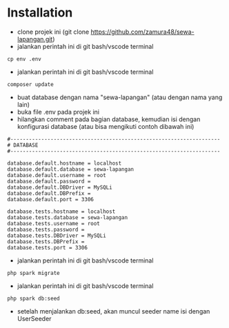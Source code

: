 # Installation
- clone projek ini (git clone https://github.com/zamura48/sewa-lapangan.git)
- jalankan perintah ini di git bash/vscode terminal
```cpenv
cp env .env
```
- jalankan perintah ini di git bash/vscode terminal
```composerupdate
composer update
```
- buat database dengan nama "sewa-lapangan" (atau dengan nama yang lain)
- buka file .env pada projek ini
- hilangkan comment pada bagian database, kemudian isi dengan konfigurasi database (atau bisa mengikuti contoh dibawah ini)
```env
#--------------------------------------------------------------------
# DATABASE
#--------------------------------------------------------------------

database.default.hostname = localhost
database.default.database = sewa-lapangan
database.default.username = root
database.default.password = 
database.default.DBDriver = MySQLi
database.default.DBPrefix =
database.default.port = 3306

database.tests.hostname = localhost
database.tests.database = sewa-lapangan
database.tests.username = root
database.tests.password = 
database.tests.DBDriver = MySQLi
database.tests.DBPrefix =
database.tests.port = 3306
```

- jalankan perintah ini di git bash/vscode terminal
```migrate
php spark migrate
```
- jalankan perintah ini di git bash/vscode terminal
```seed
php spark db:seed
```
- setelah menjalankan db:seed, akan muncul seeder name isi dengan UserSeeder